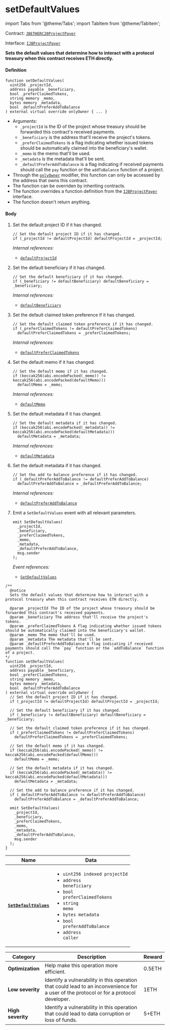 # setDefaultValues

import Tabs from '@theme/Tabs';
import TabItem from '@theme/TabItem';

Contract: [`JBETHERC20ProjectPayer`](/dev/api/v2/contracts/or-utilities/jbetherc20projectpayer/README.md)

Interface: [`IJBProjectPayer`](/dev/api/v2/interfaces/ijbprojectpayer.md)

<Tabs>
<TabItem value="Step by step" label="Step by step">

**Sets the default values that determine how to interact with a protocol treasury when this contract receives ETH directly.**

#### Definition

```
function setDefaultValues(
  uint256 _projectId,
  address payable _beneficiary,
  bool _preferClaimedTokens,
  string memory _memo,
  bytes memory _metadata,
  bool _defaultPreferAddToBalance
) external virtual override onlyOwner { ... }
```

* Arguments:
  * `_projectId` is the ID of the project whose treasury should be forwarded this contract's received payments.
  * `_beneficiary` is the address that'll receive the project's tokens. 
  * `_preferClaimedTokens` is a flag indicating whether issued tokens should be automatically claimed into the beneficiary's wallet. 
  * `_memo` is the memo that'll be used. 
  * `_metadata` is the metadata that'll be sent. 
  * `_defaultPreferAddToBalance` is a flag indicating if received payments should call the `pay` function or the `addToBalance` function of a project.
* Through the [`onlyOwner`](https://docs.openzeppelin.com/contracts/4.x/api/access#Ownable-onlyOwner--) modifier, this function can only be accessed by the address that owns this contract.
* The function can be overriden by inheriting contracts.
* The function overrides a function definition from the [`IJBProjectPayer`](/dev/api/v2/interfaces/ijbprojectpayer.md) interface.
* The function doesn't return anything.

#### Body

1.  Set the default project ID if it has changed.

    ```
    // Set the default project ID if it has changed.
    if (_projectId != defaultProjectId) defaultProjectId = _projectId;
    ```

    _Internal references:_

    * [`defaultProjectId`](/dev/api/v2/contracts/or-utilities/jbetherc20projectpayer/properties/defaultprojectid.md)
2.  Set the default beneficiary if it has changed.

    ```
    // Set the default beneficiary if it has changed.
    if (_beneficiary != defaultBeneficiary) defaultBeneficiary = _beneficiary;
    ```

    _Internal references:_

    * [`defaultBeneficiary`](/dev/api/v2/contracts/or-utilities/jbetherc20projectpayer/properties/defaultbeneficiary.md)
3.  Set the default claimed token preference if it has changed.

    ```
    // Set the default claimed token preference if it has changed.
    if (_preferClaimedTokens != defaultPreferClaimedTokens)
      defaultPreferClaimedTokens = _preferClaimedTokens;
    ```

    _Internal references:_

    * [`defaultPreferClaimedTokens`](/dev/api/v2/contracts/or-utilities/jbetherc20projectpayer/properties/defaultpreferclaimedtokens.md)
4.  Set the default memo if it has changed.

    ```
    // Set the default memo if it has changed.
    if (keccak256(abi.encodePacked(_memo)) != keccak256(abi.encodePacked(defaultMemo)))
      defaultMemo = _memo;
    ```

    _Internal references:_

    * [`defaultMemo`](/dev/api/v2/contracts/or-utilities/jbetherc20projectpayer/properties/defaultmemo.md)
5.  Set the default metadata if it has changed.

    ```
    // Set the default metadata if it has changed.
    if (keccak256(abi.encodePacked(_metadata)) != keccak256(abi.encodePacked(defaultMetadata)))
      defaultMetadata = _metadata;
    ```

    _Internal references:_

    * [`defaultMetadata`](/dev/api/v2/contracts/or-utilities/jbetherc20projectpayer/properties/defaultmetadata.md)

5.  Set the default metadata if it has changed.

    ```
    // Set the add to balance preference if it has changed.
    if (_defaultPreferAddToBalance != defaultPreferAddToBalance)
      defaultPreferAddToBalance = _defaultPreferAddToBalance;
    ```

    _Internal references:_

    * [`defaultPreferAddToBalance`](/dev/api/v2/contracts/or-utilities/jbetherc20projectpayer/properties/defaultpreferaddtobalance.md)
6.  Emit a `SetDefaultValues` event with all relevant parameters.

    ```
    emit SetDefaultValues(
      _projectId,
      _beneficiary,
      _preferClaimedTokens,
      _memo,
      _metadata,
      _defaultPreferAddToBalance,
      msg.sender
    );
    ```

    _Event references:_

    * [`SetDefaultValues`](/dev/api/v2/contracts/or-utilities/jbetherc20projectpayer/events/setdefaultvalues.md)

</TabItem>

<TabItem value="Code" label="Code">

```
/** 
  @notice 
  Sets the default values that determine how to interact with a protocol treasury when this contract receives ETH directly.

  @param _projectId The ID of the project whose treasury should be forwarded this contract's received payments.
  @param _beneficiary The address that'll receive the project's tokens. 
  @param _preferClaimedTokens A flag indicating whether issued tokens should be automatically claimed into the beneficiary's wallet. 
  @param _memo The memo that'll be used. 
  @param _metadata The metadata that'll be sent. 
  @param _defaultPreferAddToBalance A flag indicating if received payments should call the `pay` function or the `addToBalance` function of a project.
*/
function setDefaultValues(
  uint256 _projectId,
  address payable _beneficiary,
  bool _preferClaimedTokens,
  string memory _memo,
  bytes memory _metadata,
  bool _defaultPreferAddToBalance
) external virtual override onlyOwner {
  // Set the default project ID if it has changed.
  if (_projectId != defaultProjectId) defaultProjectId = _projectId;

  // Set the default beneficiary if it has changed.
  if (_beneficiary != defaultBeneficiary) defaultBeneficiary = _beneficiary;

  // Set the default claimed token preference if it has changed.
  if (_preferClaimedTokens != defaultPreferClaimedTokens)
    defaultPreferClaimedTokens = _preferClaimedTokens;

  // Set the default memo if it has changed.
  if (keccak256(abi.encodePacked(_memo)) != keccak256(abi.encodePacked(defaultMemo)))
    defaultMemo = _memo;

  // Set the default metadata if it has changed.
  if (keccak256(abi.encodePacked(_metadata)) != keccak256(abi.encodePacked(defaultMetadata)))
    defaultMetadata = _metadata;

  // Set the add to balance preference if it has changed.
  if (_defaultPreferAddToBalance != defaultPreferAddToBalance)
    defaultPreferAddToBalance = _defaultPreferAddToBalance;

  emit SetDefaultValues(
    _projectId,
    _beneficiary,
    _preferClaimedTokens,
    _memo,
    _metadata,
    _defaultPreferAddToBalance,
    msg.sender
  );
}
```

</TabItem>

<TabItem value="Events" label="Events">

| Name                                | Data                                                                                                                                                                                                                                                  |
| ----------------------------------- | ----------------------------------------------------------------------------------------------------------------------------------------------------------------------------------------------------------------------------------------------------- |
| [**`SetDefaultValues`**](/dev/api/v2/contracts/or-utilities/jbetherc20projectpayer/events/setdefaultvalues.md)                                                                          | <ul><li><code>uint256 indexed projectId</code></li><li><code>address beneficiary</code></li><li><code>bool preferClaimedTokens</code></li><li><code>string memo</code></li><li><code>bytes metadata</code></li><li><code>bool preferAddToBalance</code></li><li><code>address caller</code></li></ul>                  |

</TabItem>

<TabItem value="Bug bounty" label="Bug bounty">

| Category          | Description                                                                                                                            | Reward |
| ----------------- | -------------------------------------------------------------------------------------------------------------------------------------- | ------ |
| **Optimization**  | Help make this operation more efficient.                                                                                               | 0.5ETH |
| **Low severity**  | Identify a vulnerability in this operation that could lead to an inconvenience for a user of the protocol or for a protocol developer. | 1ETH   |
| **High severity** | Identify a vulnerability in this operation that could lead to data corruption or loss of funds.                                        | 5+ETH  |

</TabItem>
</Tabs>
